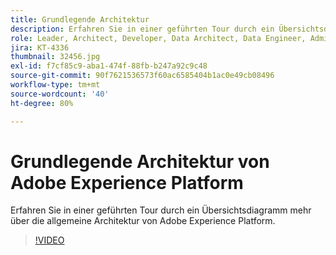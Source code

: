 ```yaml
---
title: Grundlegende Architektur
description: Erfahren Sie in einer geführten Tour durch ein Übersichtsdiagramm mehr über die allgemeine Architektur von Adobe Experience Platform.
role: Leader, Architect, Developer, Data Architect, Data Engineer, Admin, User
jira: KT-4336
thumbnail: 32456.jpg
exl-id: f7cf85c9-aba1-474f-88fb-b247a92c9c48
source-git-commit: 90f7621536573f60ac6585404b1ac0e49cb08496
workflow-type: tm+mt
source-wordcount: '40'
ht-degree: 80%

---
```


# Grundlegende Architektur von Adobe Experience Platform

Erfahren Sie in einer geführten Tour durch ein Übersichtsdiagramm mehr über die allgemeine Architektur von Adobe Experience Platform.

>[!VIDEO](https://video.tv.adobe.com/v/32456?quality=12&learn=on)


